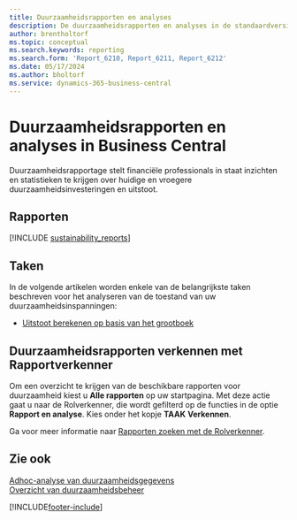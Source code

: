 ```yaml
---
title: Duurzaamheidsrapporten en analyses
description: De duurzaamheidsrapporten en analyses in de standaardversie van Business Central verkennen.
author: brentholtorf
ms.topic: conceptual
ms.search.keywords: reporting
ms.search.form: 'Report_6210, Report_6211, Report_6212'
ms.date: 05/17/2024
ms.author: bholtorf
ms.service: dynamics-365-business-central
---
```


# Duurzaamheidsrapporten en analyses in Business Central

Duurzaamheidsrapportage stelt financiële professionals in staat inzichten en statistieken te krijgen over huidige en vroegere duurzaamheidsinvesteringen en uitstoot.  

## Rapporten

[!INCLUDE [sustainability_reports](includes/sustainability-reports-include.md)]

## Taken

In de volgende artikelen worden enkele van de belangrijkste taken beschreven voor het analyseren van de toestand van uw duurzaamheidsinspanningen:

* [Uitstoot berekenen op basis van het grootboek](finance-sustainability-journal.md)

## Duurzaamheidsrapporten verkennen met Rapportverkenner

Om een overzicht te krijgen van de beschikbare rapporten voor duurzaamheid kiest u **Alle rapporten** op uw startpagina. Met deze actie gaat u naar de Rolverkenner, die wordt gefilterd op de functies in de optie **Rapport en analyse**. Kies onder het kopje **TAAK** **Verkennen**.

<!--There isn't an image file for this.

:::image type="content" source="media/report-explorer-sustainability.png" alt-text="Example of sustainability reports on the finance role center." lightbox="media/report-explorer-sustainability.png":::-->

Ga voor meer informatie naar [Rapporten zoeken met de Rolverkenner](ui-role-explorer.md).

## Zie ook

[Adhoc-analyse van duurzaamheidsgegevens](ad-hoc-analysis-sustainability.md)   
[Overzicht van duurzaamheidsbeheer](finance-manage-sustainability.md)   

[!INCLUDE[footer-include](includes/footer-banner.md)]
